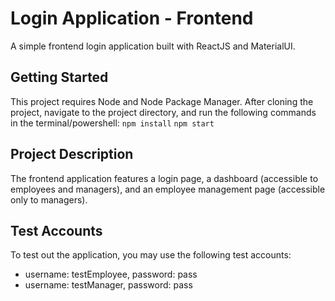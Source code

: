 # Login Application - Frontend
A simple frontend login application built with ReactJS and MaterialUI.

## Getting Started
This project requires Node and Node Package Manager. After cloning the project, navigate to the project directory, and run the following commands in the terminal/powershell:
`npm install`
`npm start`

## Project Description
The frontend application features a login page, a dashboard (accessible to employees and managers), and an employee management page (accessible only to managers).

## Test Accounts
To test out the application, you may use the following test accounts:

* username: testEmployee, password: pass
* username: testManager, password: pass
